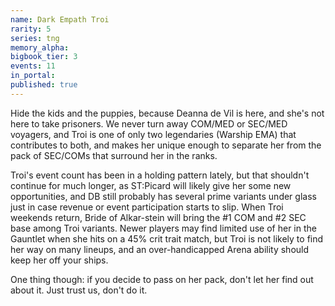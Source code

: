 ```yaml
---
name: Dark Empath Troi
rarity: 5
series: tng
memory_alpha:
bigbook_tier: 3
events: 11
in_portal:
published: true
---
```


Hide the kids and the puppies, because Deanna de Vil is here, and she's not here to take prisoners. We never turn away COM/MED or SEC/MED voyagers, and Troi is one of only two legendaries (Warship EMA) that contributes to both, and makes her unique enough to separate her from the pack of SEC/COMs that surround her in the ranks.
 
Troi's event count has been in a holding pattern lately, but that shouldn't continue for much longer, as ST:Picard will likely give her some new opportunities, and DB still probably has several prime variants under glass just in case revenue or event participation starts to slip. When Troi weekends return, Bride of Alkar-stein will bring the #1 COM and #2 SEC base among Troi variants. Newer players may find limited use of her in the Gauntlet when she hits on a 45% crit trait match, but Troi is not likely to find her way on many lineups, and an over-handicapped Arena ability should keep her off your ships.
 
One thing though: if you decide to pass on her pack, don't let her find out about it. Just trust us, don't do it.
